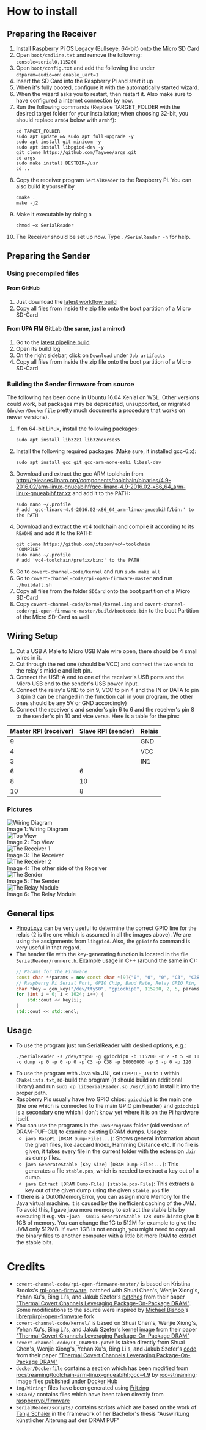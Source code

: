 # How to install

## Preparing the Receiver

1. Install Raspberry Pi OS Legacy (Bullseye, 64-bit) onto the Micro SD Card
2. Open `boot/cmdline.txt` and remove the following: `console=serial0,115200`
3. Open `boot/config.txt` and add the following line under `dtparam=audio=on`: `enable_uart=1`
4. Insert the SD Card into the Raspberry Pi and start it up
5. When it's fully booted, configure it with the automatically started wizard.
6. When the wizard asks you to restart, then restart it. Also make sure to have configured a internet connection by now.
7. Run the following commands (Replace TARGET_FOLDER with the desired target folder for your installation; when choosing 32-bit, you should replace `arm64` below with `armhf`):
    ```shell
    cd TARGET_FOLDER
    sudo apt update && sudo apt full-upgrade -y
    sudo apt install git minicom -y
    sudo apt install libpgiod-dev -y
    git clone https://github.com/Taywee/args.git
    cd args
    sudo make install DESTDIR=/usr
    cd ..
    ```
8. Copy the receiver program `SerialReader` to the Raspberry Pi. You can also build it yourself by
    ```shell
    cmake .
    make -j2
    ```
9. Make it executable by doing a
    ```shell
    chmod +x SerialReader
    ```
10. The Receiver should be set up now. Type `./SerialReader -h` for help.

## Preparing the Sender

### Using precompiled files

#### From GitHub

1. Just download the [latest workflow build](https://nightly.link/ThexXTURBOXx/Raspberry-Pi-DRAM-PUF/workflows/build-firmware/master/Boot%20Files.zip)
2. Copy all files from inside the zip file onto the boot partition of a Micro SD-Card

#### From UPA FIM GitLab (the same, just a mirror)

1. Go to the [latest pipeline build](https://git.fim.uni-passau.de/anagnostop/raspberry-pi-dram-puf/-/pipelines/latest)
2. Open its build log
3. On the right sidebar, click on `Download` under `Job artifacts`
4. Copy all files from inside the zip file onto the boot partition of a Micro SD-Card

### Building the Sender firmware from source

The following has been done in Ubuntu 16.04 Xenial on WSL. Other versions could work, but packages may be deprecated, unsupported, or migrated (`docker/Dockerfile` pretty much documents a procedure that works on newer versions).

1. If on 64-bit Linux, install the following packages:
   ```shell
   sudo apt install lib32z1 lib32ncurses5
   ```
2. Install the following required packages (Make sure, it installed gcc-6.x):
   ```shell
   sudo apt install gcc git gcc-arm-none-eabi libssl-dev
   ```
3. Download and extract the gcc ARM toolchain from http://releases.linaro.org/components/toolchain/binaries/4.9-2016.02/arm-linux-gnueabihf/gcc-linaro-4.9-2016.02-x86_64_arm-linux-gnueabihf.tar.xz and add it to the PATH:
   ```shell
   sudo nano ~/.profile
   # add 'gcc-linaro-4.9-2016.02-x86_64_arm-linux-gnueabihf/bin:' to the PATH
   ```
4. Download and extract the vc4 toolchain and compile it according to its `README` and add it to the PATH:
   ```shell
   git clone https://github.com/itszor/vc4-toolchain
   "COMPILE"
   sudo nano ~/.profile
   # add 'vc4-toolchain/prefix/bin:' to the PATH
   ```
5. Go to `covert-channel-code/kernel` and run `sudo make all`
6. Go to `covert-channel-code/rpi-open-firmware-master` and run `./buildall.sh`
7. Copy all files from the folder `SDCard` onto the boot partition of a Micro SD-Card
8. Copy `covert-channel-code/kernel/kernel.img` and `covert-channel-code/rpi-open-firmware-master/build/bootcode.bin` to the boot Partition of the Micro SD-Card as well

## Wiring Setup

1. Cut a USB A Male to Micro USB Male wire open, there should be 4 small wires in it.
2. Cut through the red one (should be VCC) and connect the two ends to the relay's middle and left pin.
3. Connect the USB-A end to one of the receiver's USB ports and the Micro USB end to the sender's USB power input.
4. Connect the relay's GND to pin 9, VCC to pin 4 and the IN or DATA to pin 3 (pin 3 can be changed in the function call in your program, the other ones should be any 5V or GND accordingly)
5. Connect the receiver's and sender's pin 6 to 6 and the receiver's pin 8 to the sender's pin 10 and vice versa.
Here is a table for the pins:

| Master RPI (receiver) | Slave RPI (sender) | Relais |
| ------ | ------ | ------ |
| 9 |  | GND |
| 4 |   | VCC |
| 3 |   | IN1 |
| 6 | 6 |   |
| 8 | 10 |   |
| 10 | 8 |   |
### Pictures

![Wiring Diagram](./img/Wiring_Steckplatine.png?raw=true)<br>
Image 1: Wiring Diagram<br>
![Top View](./img/top_view.jpeg?raw=true)<br>
Image 2: Top View<br>
![The Receiver 1](./img/receiver_1.jpeg?raw=true)<br>
Image 3: The Receiver<br>
![The Receiver 2](./img/receiver_2.jpeg?raw=true)<br>
Image 4: The other side of the Receiver<br>
![The Sender](./img/sender.jpeg?raw=true)<br>
Image 5: The Sender<br>
![The Relay Module](./img/relay.jpeg?raw=true)<br>
Image 6: The Relay Module

## General tips

 - [Pinout.xyz](https://pinout.xyz/) can be very useful to determine the correct GPIO line for the relais (2 is the one which is assumed in all the images above). We are using the assignments from `libgpiod`. Also, the `gpioinfo` command is very useful in that regard.
 - The header file with the key-generating function is located in the file `SerialReader/runnerc.h`. Example usage in C++ (around the same in C):
    ```cpp
    // Params for the Firmware
    const char **params = new const char *[9]{"0", "0", "0", "C3", "C38", "00000000", "0", "0", "120"};
    // Raspberry Pi Serial Port, GPIO Chip, Baud Rate, Relay GPIO Pin, USB Sleep Time, Params for the Firmware, Params Size, stable.pos File, Key Length
    char *key = gen_key("/dev/ttyS0", "gpiochip0", 115200, 2, 5, params, 9, "stable.pos", 1024);
    for (int i = 0; i < 1024; i++) {
        std::cout << key[i];
    }
    std::cout << std::endl;
    ```
## Usage

 - To use the program just run SerialReader with desired options, e.g.:
     ```shell
     ./SerialReader -s /dev/ttyS0 -g gpiochip0 -b 115200 -r 2 -t 5 -m 10 -o dump -p 0 -p 0 -p 0 -p C3 -p C38 -p 00000000 -p 0 -p 0 -p 120
     ```
 - To use the program with Java via JNI, set `COMPILE_JNI` to `1` within `CMakeLists.txt`, re-build the program (it should build an additional library) and run `sudo cp libSerialReader.so /usr/lib` to install it into the proper path.
 - Raspberry Pis usually have two GPIO chips: `gpiochip0` is the main one (the one which is connected to the main GPIO pin header) and `gpiochip1` is a secondary one which I don't know yet where it is on the Pi hardware itself.
 - You can use the programs in the `JavaPrograms` folder (old versions of DRAM-PUF-CLI) to examine existing DRAM dumps. Usages:
   - `java RaspPi [DRAM Dump-Files...]`: Shows general information about the given files, like Jaccard Index, Hamming Distance etc. If no file is given, it takes every file in the current folder with the extension `.bin` as dump files.
   - `java GenerateStable [Key Size] [DRAM Dump-Files...]`: This generates a file `stable.pos`, which is needed to extract a key out of a dump.
   - `java Extract [DRAM Dump-File] [stable.pos-File]`: This extracts a key out of the given dump using the given `stable.pos` file
 - If there is a OutOfMemoryError, you can assign more Memory for the Java virtual machine.  it is caused by the inefficient caching of the JVM. To avoid this, I gave java more memory to extract the stable bits by executing it e.g. via
    -`java -Xmx1G GenerateStable 128 out0.bin`:to give it 1GB of memory. You can change the 1G to 512M for example to give the JVM only 512MB. If even 1GB is not enough, you might need to copy all the binary files to another computer with a little bit more RAM to extract the stable bits.

# Credits

 - `covert-channel-code/rpi-open-firmware-master/` is based on Kristina Brooks's [rpi-open-firmware](https://github.com/christinaa/rpi-open-firmware), patched with Shuai Chen's, Wenjie Xiong's, Yehan Xu's, Bing Li's, and Jakub Szefer's [patches](https://caslab.csl.yale.edu/code/popchannels/) from their paper ["Thermal Covert Channels Leveraging Package-On-Package DRAM"](https://doi.org/10.1109/TrustCom/BigDataSE.2019.00050). Some modifications to the source were inspired by [Michael Bishop](https://github.com/cleverca22)'s [librerpi/rpi-open-firmware](https://github.com/librerpi/rpi-open-firmware) fork
 - `covert-channel-code/kernel/` is based on Shuai Chen's, Wenjie Xiong's, Yehan Xu's, Bing Li's, and Jakub Szefer's [kernel image](https://caslab.csl.yale.edu/code/popchannels/) from their paper ["Thermal Covert Channels Leveraging Package-On-Package DRAM"](https://doi.org/10.1109/TrustCom/BigDataSE.2019.00050)
 - `covert-channel-code/CC_DRAMPUF.patch` is taken directly from Shuai Chen's, Wenjie Xiong's, Yehan Xu's, Bing Li's, and Jakub Szefer's [code](https://caslab.csl.yale.edu/code/popchannels/) from their paper ["Thermal Covert Channels Leveraging Package-On-Package DRAM"](https://doi.org/10.1109/TrustCom/BigDataSE.2019.00050)
 - `docker/Dockerfile` contains a section which has been modified from [rocstreaming/toolchain-arm-linux-gnueabihf:gcc-4.9](https://github.com/roc-streaming/dockerfiles/blob/main/images/toolchain-arm-linux-gnueabihf/linaro.org/Dockerfile) by [roc-streaming](https://github.com/roc-streaming); image files published under [Docker Hub](https://hub.docker.com/r/rocstreaming/toolchain-arm-linux-gnueabihf)
 - `img/Wiring*` files have been generated using [Fritzing](https://fritzing.org/)
 - `SDCard/` contains files which have been taken directly from [raspberrypi/firmware](https://github.com/raspberrypi/firmware)
 - `SerialReader/scripts/` contains scripts which are based on the work of [Tanja Schaier](https://github.com/tanja-schaier) in the framework of her Bachelor's thesis "Auswirkung künstlicher Alterung auf den DRAM PUF"
